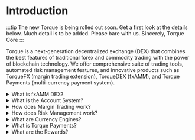 # Introduction

:::tip
The new Torque is being rolled out soon. Get a first look at the details below. Much detail is to be added. Please bare with us. Sincerely, Torque Core
:::

Torque is a next-generation decentralized exchange (DEX) that combines the best features of traditional forex and commodity trading with the power of blockchain technology. We offer comprehensive suite of trading tools, automated risk management features, and innovative products such as TorqueFX (margin trading extension), TorqueDEX (fxAMM), and Torque Payments (multi-currency payment system).

<div class="faq-container">

<details>
<summary>What is fxAMM DEX?</summary>
<div>
Deep liquidity pools for major forex pairs and commodities with efficient price discovery and minimal slippage. Our automated market maker (AMM) ensures continuous liquidity and fair pricing for all traders.
</div>
</details>

<details>
<summary>What is the Account System?</summary>
<div>
Flexible margin and lending accounts with portfolio management and risk controls. Users can create multiple accounts for different trading strategies, manage their positions efficiently, and monitor their risk exposure in real-time.
</div>
</details>

<details>
<summary>How does Margin Trading work?</summary>
<div>
Trade with up to 100x leverage on forex and commodity pairs with advanced risk management tools. Our protocol provides real-time position monitoring, automated liquidation protection, and flexible margin requirements.
</div>
</details>

<details>
<summary>How does Risk Management work?</summary>
<div>
Comprehensive risk controls including position monitoring, liquidation protection, and market safeguards. Our system automatically manages risk exposure, provides real-time alerts, and implements circuit breakers during extreme market conditions.
</div>
</details>

<details>
<summary>What are Currency Engines?</summary>
<div>
Mint and burn Torque currencies with cross-chain support and collateral management. Our currency engines enable seamless cross-chain operations, efficient collateral management, and automated market making for protocol tokens.
</div>
</details>

<details>
<summary>What is Torque Payments?</summary>
<div>
Multi-currency payment system that allows merchants to accept payments in any Torque currency while receiving settlements in their preferred currency. Features include BNPL, mass payments, donations, and cross-chain capabilities with instant settlement.
</div>
</details>

<details>
<summary>What are the Rewards?</summary>
<div>
Flow-based rewards system where TORQ tokens are earned through real economic activity including FX trading (0.25%), payment processing (0.1%), liquidity provision (0.5%), staking (1%), cross-chain operations (0.75%), and referrals (2%). Volume tiers provide multipliers up to 3x.
</div>
</details>

</div>

<!-- <div class="getting-started-wrapper">
<div class="getting-started-container">
<div class="getting-started-content">
<h2>Getting Started</h2>
<p>Ready to start trading on Torque? Follow our quick start guide to set up your account, fund your wallet, and begin trading. Our protocol is designed to be intuitive and user-friendly, making it easy for both beginners and experienced traders to get started.</p>
</div>
</div>
</div> -->